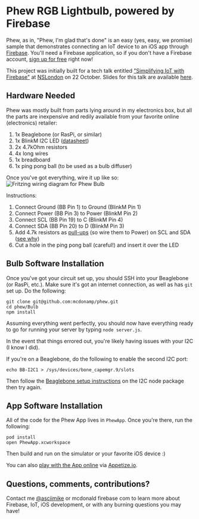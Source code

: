 # Phew RGB Lightbulb, powered by Firebase
Phew, as in, "Phew, I'm glad that's done" is an easy (yes, easy, we promise) sample that demonstrates connecting an IoT device to an iOS app through [Firebase](www.firebase.com). You'll need a Firebase application, so if you don't have a Firebase account, [sign up for free](www.firebase.com/signup) right now!

This project was initially built for a tech talk entitled ["Simplifying IoT with Firebase"](http://www.meetup.com/NSLondon/events/225697907/) at [NSLondon](http://www.meetup.com/NSLondon/) on 22 October. Slides for this talk are available [here](https://github.com/mcdonamp/phew/blob/master/Simplifying%20IoT%20with%20Firebase%20(iOS).pdf).

## Hardware Needed
Phew was mostly built from parts lying around in my electronics box, but all the parts are inexpensive and redily available from your favorite online (electronics) retailer:

1. 1x Beaglebone (or RasPi, or similar)
2. 1x BlinkM I2C LED ([datasheet](https://thingm.com/fileadmin/thingm/downloads/BlinkM_datasheet.pdf))
3. 2x 4.7kOhm resistors
4. 4x long wires
5. 1x breadboard
6. 1x ping pong ball (to be used as a bulb diffuser)

Once you've got everything, wire it up like so:
![Fritzing wiring diagram for Phew Bulb](https://github.com/mcdonamp/phew/blob/master/Bulb/PhewBulb.png)

Instructions:
1. Connect Ground (BB Pin 1) to Ground (BlinkM Pin 1)
2. Connect Power (BB Pin 3) to Power (BlinkM Pin 2)
3. Connect SCL (BB Pin 19) to C (BlinkM Pin 4)
4. Connect SDA (BB Pin 20) to D (BlinkM Pin 3)
5. Add 4.7k resistors as [pull-ups](https://learn.sparkfun.com/tutorials/pull-up-resistors) (so wire them to Power) on SCL and SDA ([see why](https://learn.sparkfun.com/tutorials/i2c))
6. Cut a hole in the ping pong ball (careful!) and insert it over the LED

## Bulb Software Installation
Once you've got your circuit set up, you should SSH into your Beaglebone (or RasPi, etc.). Make sure it's got an internet connection, as well as has `git` set up. Do the following:

```
git clone git@github.com:mcdonamp/phew.git
cd phew/Bulb
npm install
```

Assuming everything went perfectly, you should now have everything ready to go for running your server by typing `node server.js`.

In the event that things errored out, you're likely having issues with your I2C (I know I did).

If you're on a Beaglebone, do the following to enable the second I2C port:
```
echo BB-I2C1 > /sys/devices/bone_capemgr.9/slots
```

Then follow the [Beaglebone setup instructions](https://www.npmjs.com/package/i2c#beaglebone) on the I2C node package then try again.

## App Software Installation
All of the code for the Phew App lives in `PhewApp`. Once you're there, run the following:
```
pod install
open PhewApp.xcworkspace
```

Then build and run on the simulator or your favorite iOS device :)

You can also [play with the App online](https://goo.gl/oWUNvx) via [Appetize.io](www.appetize.io).

## Questions, comments, contributions?
Contact me [@asciimike](www.twitter.com/asciimike) or mcdonald <at> firebase <dot> com to learn more about Firebase, IoT, iOS development, or with any burning questions you may have!
